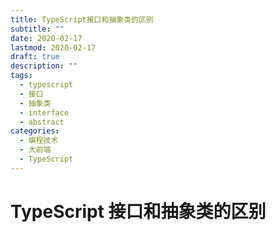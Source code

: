 ```yaml
---
title: TypeScript接口和抽象类的区别
subtitle: ""
date: 2020-02-17
lastmod: 2020-02-17
draft: true
description: ""
tags:
  - typescript
  - 接口
  - 抽象类
  - interface
  - abstract
categories:
  - 编程技术
  - 大前端
  - TypeScript
---
```


# TypeScript 接口和抽象类的区别

